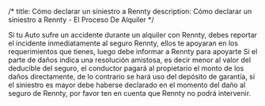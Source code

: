 /*title: Cómo declarar un siniestro a Renntydescription: Cómo declarar un siniestro a Rennty - El Proceso De Alquiler*/Si tu Auto sufre un accidente durante un alquiler con Rennty, debes reportar el incidente inmediatamente al seguro Rennty, ellos te apoyaran en los requerimientos que tienes, luego debe informar a Rennty para apoyarteSi el parte de daños indica una resolución amistosa, es decir menor al valor del deducible del seguro, el conductor pagará al propietario el monto de los daños directamente, de lo contrario se hará uso del depósito de garantía, si el siniestro es mayor debe haberse declarado en el momento del daño al seguro de Rennty, por favor ten en cuenta que Rennty no podrá intervenir.